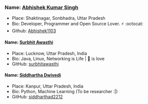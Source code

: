 ### Name: [Abhishek Kumar Singh](https://abhishek1103.github.io/aks.github.io/)
- Place: Shaktinagar, Sonbhadra, Uttar Pradesh
- Bio: Developer, Programmer and Open Source Lover. :zap: :octocat:
- Github: [Abhishek1103](https://github.com/Abhishek1103)

#### Name: [Surbhit Awasthi](https://github.com/surbhitawasthi)
- Place: Lucknow, Uttar Pradesh, India
- Bio: Java, Linux, Networking is Life | :pizza: is love
- GitHub: [surbhitawasthi](https://github.com/surbhitawasthi)

#### Name: [Siddhartha Dwivedi](https://github.com/siddharthad2212)
- Place: Kanpur, Uttar Pradesh, India
- Bio: Python, Machine Learning (To be researcher :|)
- GitHub: [siddharthad2212](https://github.com/siddharthad2212)

